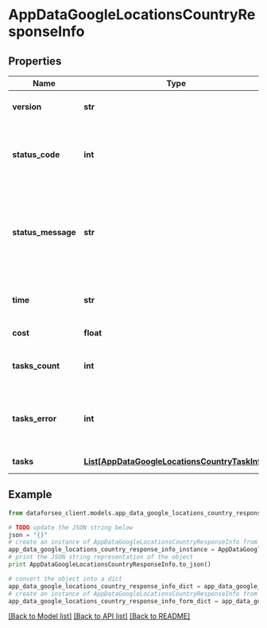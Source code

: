 # AppDataGoogleLocationsCountryResponseInfo


## Properties

Name | Type | Description | Notes
------------ | ------------- | ------------- | -------------
**version** | **str** | the current version of the API | [optional] 
**status_code** | **int** | general status code you can find the full list of the response codes here | [optional] 
**status_message** | **str** | general informational message you can find the full list of general informational messages here | [optional] 
**time** | **str** | total execution time, seconds | [optional] 
**cost** | **float** | total tasks cost, USD | [optional] 
**tasks_count** | **int** | the number of tasks in the tasks array | [optional] 
**tasks_error** | **int** | the number of tasks in the tasks array returned with an error | [optional] 
**tasks** | [**List[AppDataGoogleLocationsCountryTaskInfo]**](AppDataGoogleLocationsCountryTaskInfo.md) | array of tasks | [optional] 

## Example

```python
from dataforseo_client.models.app_data_google_locations_country_response_info import AppDataGoogleLocationsCountryResponseInfo

# TODO update the JSON string below
json = "{}"
# create an instance of AppDataGoogleLocationsCountryResponseInfo from a JSON string
app_data_google_locations_country_response_info_instance = AppDataGoogleLocationsCountryResponseInfo.from_json(json)
# print the JSON string representation of the object
print AppDataGoogleLocationsCountryResponseInfo.to_json()

# convert the object into a dict
app_data_google_locations_country_response_info_dict = app_data_google_locations_country_response_info_instance.to_dict()
# create an instance of AppDataGoogleLocationsCountryResponseInfo from a dict
app_data_google_locations_country_response_info_form_dict = app_data_google_locations_country_response_info.from_dict(app_data_google_locations_country_response_info_dict)
```
[[Back to Model list]](../README.md#documentation-for-models) [[Back to API list]](../README.md#documentation-for-api-endpoints) [[Back to README]](../README.md)


